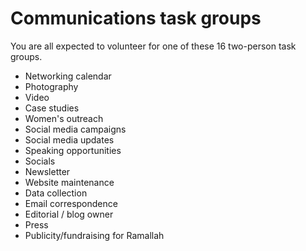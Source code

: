 # Communications task groups

You are all expected to volunteer for one of these 16 two-person task groups.

+ Networking calendar
+ Photography
+ Video
+ Case studies
+ Women's outreach
+ Social media campaigns
+ Social media updates
+ Speaking opportunities
+ Socials
+ Newsletter
+ Website maintenance
+ Data collection
+ Email correspondence
+ Editorial / blog owner
+ Press
+ Publicity/fundraising for Ramallah

